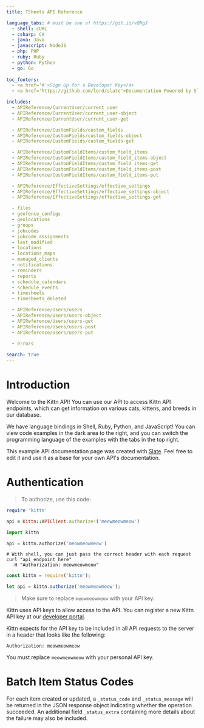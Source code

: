 ```yaml
---
title: TSheets API Reference

language_tabs: # must be one of https://git.io/vQNgJ
  - shell: cURL
  - csharp: C#
  - java: Java
  - javascript: NodeJS
  - php: PHP
  - ruby: Ruby
  - python: Python
  - go: Go
 
toc_footers:
  - <a href='#'>Sign Up for a Developer Key</a>
  - <a href='https://github.com/lord/slate'>Documentation Powered by Slate</a>

includes:
  - APIReference/CurrentUser/current_user
  - APIReference/CurrentUser/current_user-object
  - APIReference/CurrentUser/current_user-get

  - APIReference/CustomFields/custom_fields  
  - APIReference/CustomFields/custom_fields-object
  - APIReference/CustomFields/custom_fields-get

  - APIReference/CustomFieldItems/custom_field_items
  - APIReference/CustomFieldItems/custom_field_items-object
  - APIReference/CustomFieldItems/custom_field_items-get
  - APIReference/CustomFieldItems/custom_field_items-post
  - APIReference/CustomFieldItems/custom_field_items-put

  - APIReference/EffectiveSettings/effective_settings
  - APIReference/EffectiveSettings/effective_settings-object
  - APIReference/EffectiveSettings/effective_settings-get

  - files
  - geofence_configs
  - geolocations
  - groups
  - jobcodes
  - jobcode_assignments
  - last_modified
  - locations
  - locations_maps
  - managed_clients
  - notifications
  - reminders
  - reports
  - schedule_calendars
  - schedule_events
  - timesheets
  - timesheets_deleted

  - APIReference/Users/users
  - APIReference/Users/users-object
  - APIReference/Users/users-get
  - APIReference/Users/users-post
  - APIReference/Users/users-put
  
  - errors

search: true
---
```


# Introduction

Welcome to the Kittn API! You can use our API to access Kittn API endpoints, which can get information on various cats, kittens, and breeds in our database.

We have language bindings in Shell, Ruby, Python, and JavaScript! You can view code examples in the dark area to the right, and you can switch the programming language of the examples with the tabs in the top right.

This example API documentation page was created with [Slate](https://github.com/lord/slate). Feel free to edit it and use it as a base for your own API's documentation.

# Authentication

> To authorize, use this code:

```ruby
require 'kittn'

api = Kittn::APIClient.authorize!('meowmeowmeow')
```

```python
import kittn

api = kittn.authorize('meowmeowmeow')
```

```shell
# With shell, you can just pass the correct header with each request
curl "api_endpoint_here"
  -H "Authorization: meowmeowmeow"
```

```javascript
const kittn = require('kittn');

let api = kittn.authorize('meowmeowmeow');
```

> Make sure to replace `meowmeowmeow` with your API key.

Kittn uses API keys to allow access to the API. You can register a new Kittn API key at our [developer portal](http://example.com/developers).

Kittn expects for the API key to be included in all API requests to the server in a header that looks like the following:

`Authorization: meowmeowmeow`

<aside class="notice">
You must replace <code>meowmeowmeow</code> with your personal API key.
</aside>

# Batch Item Status Codes
For each item created or updated, a `_status_code` and `_status_message` will be returned in the JSON response object indicating whether the operation succeeded. An additional field `_status_extra` containing more details about the failure may also be included.
